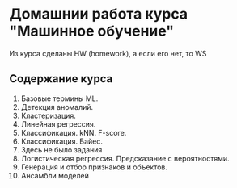 # Домашнии работа курса "Машинное обучение"

Из курса сделаны HW (homework), а если его нет, то WS

## Содержание курса

1. Базовые термины ML.
2. Детекция аномалий.
3. Кластеризация.
4. Линейная регрессия.
5. Классификация. kNN. F-score.
6. Классификация. Байес.
7. Здесь не было задания
8. Логистическая регрессия. Предсказание с вероятностями.
9. Генерация и отбор признаков и объектов.
10. Ансамбли моделей
